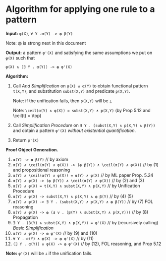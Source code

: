Algorithm for applying one rule to a pattern
============================================

**Input:** `φ(X)`, `∀ Y .α(Y) -> ◍ β(Y)`

Note: ◍ is strong next in this document

**Output:** a pattern `φ'(X)` and satisfying the same assumptions we put on
  `φ(X)` such that
```
φ(X) ∧ (∃ Y . α(Y)) -> ◍ φ'(X)
```

**Algorithm:**

1. Call *And Simplification* on `φ(X) ∧ α(Y)` to obtain functional
   pattern  `t(X,Y)`, and substitution `subst(X,Y)` and predicate `p(X,Y)`.
 
   Note: if the unification fails, then `p(X,Y)` will be `⊥`

   Note: `\ceil(α(Y) ∧ φ(X)) = subst(X,Y) ∧ p(X,Y)`
   (by Prop 5.12 and \ceil(t) = \top)
1. Call *Simplification Procedure* on `∃ Y . (subst(X,Y) ∧ p(X,Y) ∧ β(Y))`
   and obtain a pattern `φ'(X)` *without existential quantification*.
1. Return `φ'(X)`

**Proof Object Generation.**

1. `α(Y) -> ◍ β(Y)` // by axiom
1. `α(Y) ∧ \ceil(α(Y) ∧ φ(X)) -> (◍ β(Y)) ∧ \ceil(α(Y) ∧ φ(X))`
        // by (1) and propositional reasoning
1. `α(Y) ∧ \ceil(α(Y) ∧ φ(X)) = α(Y) ∧ φ(X)` // by ML paper Prop. 5.24
1. `α(Y) ∧ φ(X) -> (◍ β(Y)) ∧ \ceil(α(Y) ∧ φ(X))` // by (2) and (3)
1. `α(Y) ∧ φ(X) = t(X,Y) ∧ subst(X,Y) ∧ p(X,Y)` // by Unification Procedure
1. `α(Y) ∧ φ(X) -> subst(X,Y) ∧ p(X,Y) ∧ ◍ β(Y)` // by (4) (5)
1. `α(Y) ∧ φ(X) -> ∃ Y . (subst(X,Y) ∧ p(X,Y) ∧ ◍ β(Y))`
        // by (7) FOL reasoning
1. `α(Y) ∧ φ(X) -> ◍ (∃ v . (β(Y) ∧ subst(X,Y) ∧ p(X,Y)))`
        // by (8) Propagation
1. `∃ Y . (β(Y) ∧ subst(X,Y) ∧ p(X,Y)) = φ'(X)`
        // by (recursively calling) *Basic Simplification*
1. `α(Y) ∧ φ(X) -> ◍ φ'(X)` // by (9) and (10)
1. `∀ Y . α(Y) ∧ φ(X) -> ◍ φ'(X)` // by (11)
1. `(∃ Y . α(Y)) ∧ φ(X) -> ◍ φ'(X)` // by (12), FOL reasoning, and Prop 5.12

**Note:** `φ'(X)` will be `⊥` if the unification fails.


